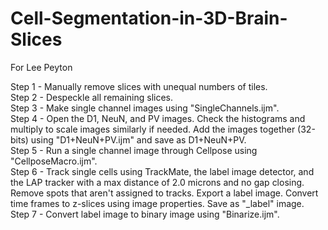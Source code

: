 # Cell-Segmentation-in-3D-Brain-Slices
For Lee Peyton


Step 1 - Manually remove slices with unequal numbers of tiles.\
Step 2 - Despeckle all remaining slices.\
Step 3 - Make single channel images using "SingleChannels.ijm".\
Step 4 - Open the D1, NeuN, and PV images.  Check the histograms and multiply to scale images similarly if needed.  Add the images together (32-bits) using "D1+NeuN+PV.ijm" and save as D1+NeuN+PV.\
Step 5 - Run a single channel image through Cellpose using "CellposeMacro.ijm".\
Step 6 - Track single cells using TrackMate, the label image detector, and the LAP tracker with a max distance of 2.0 microns and no gap closing. Remove spots that aren't assigned to tracks. Export a label image. Convert time frames to z-slices using image properties. Save as "_label" image.\
Step 7 - Convert label image to binary image using "Binarize.ijm".

